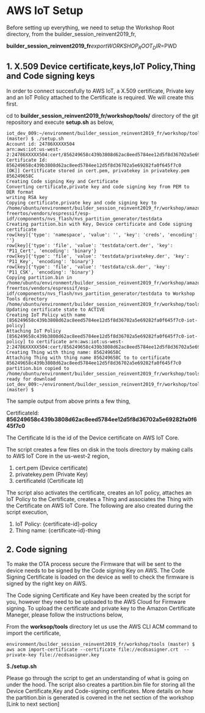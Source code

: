# AWS IoT Setup 

Before setting up everything, we need to setup the Workshop Root directory, from the builder_session_reinvent2019_fr,

**builder_session_reinvent2019_fr**$export WORKSHOP_ROOT_DIR=$PWD


## 1. X.509 Device certificate,keys,IoT Policy,Thing and Code signing keys

In order to connect succesfully to AWS IoT, a X.509 certificate, Private key and an IoT Policy attached to the Certificate is required. We will create this first.

cd to **builder_session_reinvent2019_fr/workshop/tools/** directory of the git repository and execute **setup.sh** as below,

```
iot_dev_009:~/environment/builder_session_reinvent2019_fr/workshop/tools (master) $ ./setup.sh 
Account id: 24786XXXXX504
arn:aws:iot:us-west-2:24786XXXXX504:cert/856249658c439b3808d62ac8eed5784ee12d5f8d36702a5e69282fa0f645f7c0
Certificate Id: 856249658c439b3808d62ac8eed5784ee12d5f8d36702a5e69282fa0f645f7c0
[OK]] Certitficate stored in cert.pem, privatekey in privatekey.pem
856249658C
Creating Code signing Key and Certificate
Converting certificate,private key and code signing key from PEM to DER format
writing RSA key
Copying certificate,private key and code signing key to /home/ubuntu/environment/builder_session_reinvent2019_fr/workshop/amazon-freertos/vendors/espressif/esp-idf/components/nvs_flash/nvs_partition_generator/testdata
Creating partition.bin with Key, Device certificate and Code signing certificate
row[key]{'type': 'namespace', 'value': '', 'key': 'creds', 'encoding': ''}
row[key]{'type': 'file', 'value': 'testdata/cert.der', 'key': 'P11_Cert', 'encoding': 'binary'}
row[key]{'type': 'file', 'value': 'testdata/privatekey.der', 'key': 'P11_Key', 'encoding': 'binary'}
row[key]{'type': 'file', 'value': 'testdata/csk.der', 'key': 'P11_CSK', 'encoding': 'binary'}
Copying partition.bin in /home/ubuntu/environment/builder_session_reinvent2019_fr/workshop/amazon-freertos/vendors/espressif/esp-idf/components/nvs_flash/nvs_partition_generator/testdata to Workshop Tools directory /home/ubuntu/environment/builder_session_reinvent2019_fr/workshop/tools
Updating certificate state to ACTIVE
Creating IoT Policy with name [856249658c439b3808d62ac8eed5784ee12d5f8d36702a5e69282fa0f645f7c0-iot-policy]
Attaching IoT Policy [856249658c439b3808d62ac8eed5784ee12d5f8d36702a5e69282fa0f645f7c0-iot-policy] to certificate arn:aws:iot:us-west-2:24786XXXXX504:cert/856249658c439b3808d62ac8eed5784ee12d5f8d36702a5e69282fa0f645f7c0
Creating Thing with thing name: 856249658C
Attaching Thing with thing name 856249658C to to certificate 856249658c439b3808d62ac8eed5784ee12d5f8d36702a5e69282fa0f645f7c0
partition.bin copied to /home/ubuntu/environment/builder_session_reinvent2019_fr/workshop/tools, ready for download
iot_dev_009:~/environment/builder_session_reinvent2019_fr/workshop/tools (master) $ 

```
The sample output from above prints a few thing,

CertificateId: **856249658c439b3808d62ac8eed5784ee12d5f8d36702a5e69282fa0f645f7c0**

The Certificate Id is the id of the Device certificate on AWS IoT Core.

The script creates a few files on disk in the tools directory by making calls to AWS IoT Core in the us-west-2 region,

1. cert.pem (Device certificate)
2. privatekey.pem (Private Key)
3. certificateId (Certificate Id)

The script also activates the certificate, creates an IoT policy, attaches an IoT Policy to the Certificate, creates a Thing and associates the Thing with the Certificate on AWS IoT Core. The following are also created during the script execution,

1. IoT Policy: {certificate-id}-policy
2. Thing name: {certificate-id}-thing

## 2. Code signing
To make the OTA process secure the Firmware that will be sent to the device needs to be signed by the Code signing Key on AWS. The Code Signing Certificate is loaded on the device as well to check the firmware is signed by the right key on AWS. 

The Code signing Certificate and Key have been created by the script for you, however they need to be uploaded to the AWS Cloud for Firmware signing. To upload the certificate and private key to the Amazon Certificate Maneger, please follow the instructions below,

From the **worksop/tools** directory let us use the AWS CLI ACM command to import the certificate,

```
environment/builder_session_reinvent2019_fr/workshop/tools (master) $ aws acm import-certificate --certificate file://ecdsasigner.crt  --private-key file://ecdsasigner.key
```



$**./setup.sh**

Please go through the script to get an understanding of what is going on under the hood. The script also creates a partition.bin file for storing all the Device Certificate,Key and Code-signing certificates. More details on how the partition.bin is generated is covered in the net section of the workshop [Link to next section]



